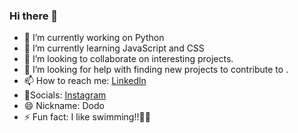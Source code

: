 ### Hi there 👋




- 🔭 I’m currently working on Python
- 🌱 I’m currently learning JavaScript and CSS
- 👯 I’m looking to collaborate on interesting projects.
- 🤔 I’m looking for help with finding new projects to contribute to .
- 📫 How to reach me: [Linkedln](https://www.linkedin.com/in/arya-doddannavar-933770239?lipi=urn%3Ali%3Apage%3Ad_flagship3_profile_view_base_contact_details%3B05vD9xTWT2S%2FLCUd3NPucg%3D%3D)
- 📱Socials: [Instagram](https://instagram.com/arya_doddannavar_129?igshid=OGQ5ZDc2ODk2ZA==)
- 😄 Nickname: Dodo
- ⚡️ Fun fact: I like swimming!!🏊‍♂️
